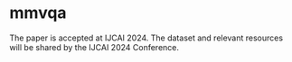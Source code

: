 # mmvqa
The paper is accepted at IJCAI 2024. The dataset and relevant resources will be shared by the IJCAI 2024 Conference.
